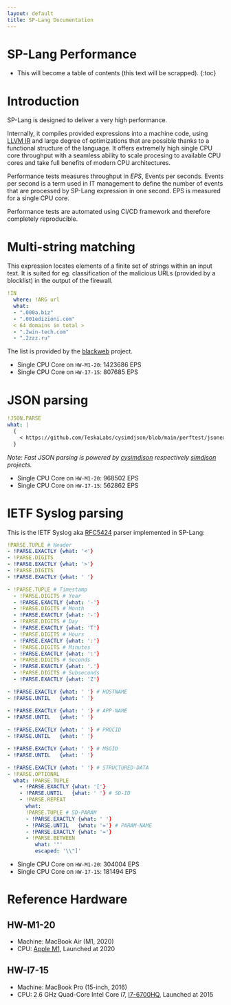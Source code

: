 ```yaml
---
layout: default
title: SP-Lang Documentation
---
```


# SP-Lang Performance

* This will become a table of contents (this text will be scrapped).
{:toc}

# Introduction

SP-Lang is designed to deliver a very high performance.

Internally, it compiles provided expressions into a machine code, using [LLVM IR](https://llvm.org) and large degree of optimizations that are possible thanks to a functional structure of the language.
It offers extremelly high single CPU core throughput with a seamless ability to scale procesing to available CPU cores and take full benefits of modern CPU architectures.

Performance tests measures throughput in _EPS_, Events per seconds.
Events per second is a term used in IT management to define the number of events that are processed by SP-Lang expression in one second.
EPS is measured for a single CPU core.

Performance tests are automated using CI/CD framework and therefore completely reproducible.


# Multi-string matching

This expression locates elements of a finite set of strings within an input text.
It is suited for eg. classification of the malicious URLs (provided by a blocklist) in the output of the firewall.

```yaml
!IN
  where: !ARG url
  what:
  - ".000a.biz"
  - ".001edizioni.com"
  < 64 domains in total >
  - ".2win-tech.com"
  - ".2zzz.ru"
```
The list is provided by the [blackweb](https://github.com/maravento/blackweb) project.

* Single CPU Core on `HW-M1-20`: 1423686 EPS
* Single CPU Core on `HW-I7-15`: 807685 EPS


# JSON parsing

```yaml
!JSON.PARSE
what: |
  {
  	< https://github.com/TeskaLabs/cysimdjson/blob/main/perftest/jsonexamples/test.json >
  }
```

_Note: Fast JSON parsing is powered by [cysimdjson](https://github.com/TeskaLabs/cysimdjson) respectively [simdjson](https://simdjson.org) projects._

* Single CPU Core on `HW-M1-20`: 968502 EPS
* Single CPU Core on `HW-I7-15`: 562862 EPS


# IETF Syslog parsing

This is the IETF Syslog aka [RFC5424](https://datatracker.ietf.org/doc/html/rfc5424) parser implemented in SP-Lang:

```yaml
!PARSE.TUPLE # Header
- !PARSE.EXACTLY {what: '<'}
- !PARSE.DIGITS
- !PARSE.EXACTLY {what: '>'}
- !PARSE.DIGITS
- !PARSE.EXACTLY {what: ' '}

- !PARSE.TUPLE # Timestamp
  - !PARSE.DIGITS # Year
  - !PARSE.EXACTLY {what: '-'}
  - !PARSE.DIGITS # Month
  - !PARSE.EXACTLY {what: '-'}
  - !PARSE.DIGITS # Day
  - !PARSE.EXACTLY {what: 'T'}
  - !PARSE.DIGITS # Hours
  - !PARSE.EXACTLY {what: ':'}
  - !PARSE.DIGITS # Minutes
  - !PARSE.EXACTLY {what: ':'}
  - !PARSE.DIGITS # Seconds
  - !PARSE.EXACTLY {what: '.'}
  - !PARSE.DIGITS # Subseconds
  - !PARSE.EXACTLY {what: 'Z'}

- !PARSE.EXACTLY {what: ' '} # HOSTNAME
- !PARSE.UNTIL   {what: ' '}

- !PARSE.EXACTLY {what: ' '} # APP-NAME
- !PARSE.UNTIL   {what: ' '}
 
- !PARSE.EXACTLY {what: ' '} # PROCID
- !PARSE.UNTIL   {what: ' '}

- !PARSE.EXACTLY {what: ' '} # MSGID
- !PARSE.UNTIL   {what: ' '}

- !PARSE.EXACTLY {what: ' '} # STRUCTURED-DATA
- !PARSE.OPTIONAL
  what: !PARSE.TUPLE
    - !PARSE.EXACTLY {what: '['}
    - !PARSE.UNTIL   {what: ' '} # SD-ID
    - !PARSE.REPEAT  
      what:
      !PARSE.TUPLE # SD-PARAM
      - !PARSE.EXACTLY {what: ' '}
      - !PARSE.UNTIL   {what: '='} # PARAM-NAME
      - !PARSE.EXACTLY {what: '='}
      - !PARSE.BETWEEN 
         what: '"'
         escaped: '\\"]'
```

* Single CPU Core on `HW-M1-20`: 304004 EPS
* Single CPU Core on `HW-I7-15`: 181494 EPS



# Reference Hardware

## HW-M1-20

* Machine: MacBook Air (M1, 2020)
* CPU: [Apple M1](https://en.wikipedia.org/wiki/Apple_M1), Launched at 2020

## HW-I7-15

* Machine: MacBook Pro (15-inch, 2016)
* CPU: 2.6 GHz Quad-Core Intel Core i7, [I7-6700HQ](https://ark.intel.com/content/www/us/en/ark/products/88967/intel-core-i76700hq-processor-6m-cache-up-to-3-50-ghz.html), Launched at 2015
